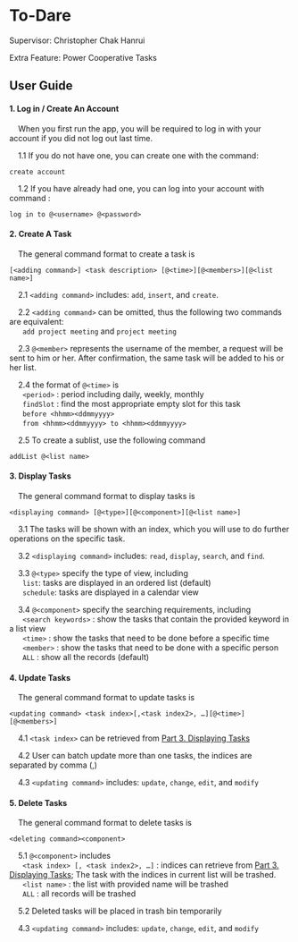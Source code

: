 To-Dare
===================


Supervisor: 	Christopher Chak Hanrui

Extra Feature: 	Power Cooperative Tasks



User Guide
-------------

#### 1. Log in / Create An Account
&nbsp;&nbsp;&nbsp;&nbsp;When you first run the app, you will be required to log in with your account if you did not log out last time.
  
&nbsp;&nbsp;&nbsp;&nbsp;1.1 If you do not have one, you can create one with the command:  
```
create account
```  
  
&nbsp;&nbsp;&nbsp;&nbsp;1.2 If you have already had one, you can log into your account with command :  
```
log in to @<username> @<password>
```  


#### 2. Create A Task  
&nbsp;&nbsp;&nbsp;&nbsp;The general command format to create a task is  
```
[<adding command>] <task description> [@<time>][@<members>][@<list name>]
```  
  
&nbsp;&nbsp;&nbsp;&nbsp;2.1 ```<adding command>``` includes: ```add```, ```insert```, and ```create```.  
  
&nbsp;&nbsp;&nbsp;&nbsp;2.2 ```<adding command>``` can be omitted, thus the following two commands are equivalent:  
&nbsp;&nbsp;&nbsp;&nbsp;&nbsp;&nbsp;```add project meeting``` and ```project meeting```  
  
&nbsp;&nbsp;&nbsp;&nbsp;2.3 ```@<member>``` represents the username of the member, a request will be sent to him or her. After confirmation, the same task will be added to his or her list.  
  
&nbsp;&nbsp;&nbsp;&nbsp;2.4 the format of ```@<time>``` is  
&nbsp;&nbsp;&nbsp;&nbsp;&nbsp;&nbsp;```<period>```	: period including daily, weekly, monthly  
&nbsp;&nbsp;&nbsp;&nbsp;&nbsp;&nbsp;```findSlot```	: find the most appropriate empty slot for this task  
&nbsp;&nbsp;&nbsp;&nbsp;&nbsp;&nbsp;```before <hhmm><ddmmyyyy>```  
&nbsp;&nbsp;&nbsp;&nbsp;&nbsp;&nbsp;```from <hhmm><ddmmyyyy> to <hhmm><ddmmyyyy>```  
  
&nbsp;&nbsp;&nbsp;&nbsp;2.5 To create a sublist, use the following command  
```
addList @<list name>
```  


#### 3. Display Tasks 
&nbsp;&nbsp;&nbsp;&nbsp;The general command format to display tasks is  
```
<displaying command> [@<type>][@<component>][@<list name>]
```  
  
&nbsp;&nbsp;&nbsp;&nbsp;3.1 The tasks will be shown with an index, which you will use to do further operations on the specific task.  
  
&nbsp;&nbsp;&nbsp;&nbsp;3.2 ```<displaying command>``` includes: ```read```, ```display```, ```search```, and ```find```.  
  
&nbsp;&nbsp;&nbsp;&nbsp;3.3 ```@<type>``` specify the type of view, including  
&nbsp;&nbsp;&nbsp;&nbsp;&nbsp;&nbsp;```list```: tasks are displayed in an ordered list (default)  
&nbsp;&nbsp;&nbsp;&nbsp;&nbsp;&nbsp;```schedule```: tasks are displayed in a calendar view  
  
&nbsp;&nbsp;&nbsp;&nbsp;3.4 ```@<component>``` specify the searching requirements, including  
&nbsp;&nbsp;&nbsp;&nbsp;&nbsp;&nbsp;```<search keywords>``` : show the tasks that contain the provided keyword in a list view  
&nbsp;&nbsp;&nbsp;&nbsp;&nbsp;&nbsp;```<time>``` : show the tasks that need to be done before a specific time  
&nbsp;&nbsp;&nbsp;&nbsp;&nbsp;&nbsp;```<member>``` : show the tasks that need to be done with a specific person  
&nbsp;&nbsp;&nbsp;&nbsp;&nbsp;&nbsp;```ALL``` : show all the records (default)  


#### 4. Update Tasks  
&nbsp;&nbsp;&nbsp;&nbsp;The general command format to update tasks is  
```
<updating command> <task index>[,<task index2>, …][@<time>][@<members>]
```  
  
&nbsp;&nbsp;&nbsp;&nbsp;4.1 ```<task index>``` can be retrieved from [Part 3. Displaying Tasks](#3-display-tasks)  
  
&nbsp;&nbsp;&nbsp;&nbsp;4.2 User can batch update more than one tasks, the indices are separated by comma (,)  
  
&nbsp;&nbsp;&nbsp;&nbsp;4.3 ```<updating command>``` includes: ```update```, ```change```, ```edit```, and ```modify```  


#### 5. Delete Tasks  
&nbsp;&nbsp;&nbsp;&nbsp;The general command format to delete tasks is  
```
<deleting command><component>
```  
  
&nbsp;&nbsp;&nbsp;&nbsp;5.1 ```@<component>``` includes  
&nbsp;&nbsp;&nbsp;&nbsp;&nbsp;&nbsp;```<task index> [, <task index2>, …]``` : indices can retrieve from [Part 3. Displaying Tasks](#3-display-tasks); The task with the indices in current list will be trashed.  
&nbsp;&nbsp;&nbsp;&nbsp;&nbsp;&nbsp;```<list name>``` : the list with provided name will be trashed  
&nbsp;&nbsp;&nbsp;&nbsp;&nbsp;&nbsp;```ALL``` : all records will be trashed  
  
&nbsp;&nbsp;&nbsp;&nbsp;5.2 Deleted tasks will be placed in trash bin temporarily  
  
&nbsp;&nbsp;&nbsp;&nbsp;4.3 ```<updating command>``` includes: ```update```, ```change```, ```edit```, and ```modify```  
